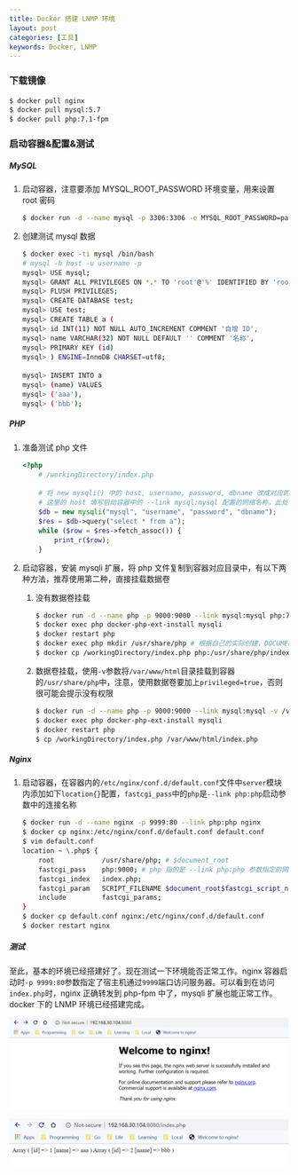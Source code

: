 ```yaml
---
title: Docker 搭建 LNMP 环境
layout: post
categories: [工具]
keywords: Docker, LNMP
---
```


### 下载镜像

```bash
$ docker pull nginx
$ docker pull mysql:5.7
$ docker pull php:7.1-fpm
```

### 启动容器&配置&测试

##### MySQL

1.  启动容器，注意要添加 MYSQL_ROOT_PASSWORD 环境变量，用来设置 root 密码

    ```bash
    $ docker run -d --name mysql -p 3306:3306 -e MYSQL_ROOT_PASSWORD=password mysql:5.7
    ```

2.  创建测试 mysql 数据

    ```bash
    $ docker exec -ti mysql /bin/bash
    # mysql -h host -u username -p
    mysql> USE mysql;
    mysql> GRANT ALL PRIVILEGES ON *.* TO 'root'@'%' IDENTIFIED BY 'root' WITH GRANT OPTION;
    mysql> FLUSH PRIVILEGES;
    mysql> CREATE DATABASE test;
    mysql> USE test;
    mysql> CREATE TABLE a (
    mysql> id INT(11) NOT NULL AUTO_INCREMENT COMMENT '自增 ID',
    mysql> name VARCHAR(32) NOT NULL DEFAULT '' COMMENT '名称',
    mysql> PRIMARY KEY (id)
    mysql> ) ENGINE=InnoDB CHARSET=utf8;

    mysql> INSERT INTO a 
    mysql> (name) VALUES 
    mysql> ('aaa'),
    mysql> ('bbb');
    ```

##### PHP

1.  准备测试 php 文件

    ```php
    <?php
        # /workingDirectory/index.php

        # 将 new mysqli() 中的 host, username, password, dbname 改成对应的值
        # 这里的 host 填写启动容器中的 --link mysql:mysql 配置的网络名称，此处为 mysql
        $db = new mysqli("mysql", "username", "password", "dbname");
        $res = $db->query("select * from a");
        while ($row = $res->fetch_assoc()) {
            print_r($row);
        }
    ```

2.  启动容器，安装 mysqli 扩展，将 php 文件复制到容器对应目录中，有以下两种方法，推荐使用第二种，直接挂载数据卷

    1.  没有数据卷挂载 

        ```bash
        $ docker run -d --name php -p 9000:9000 --link mysql:mysql php:7.1-fpm
        $ docker exec php docker-php-ext-install mysqli
        $ docker restart php
        $ docker exec php mkdir /usr/share/php # 根据自己的实际创建，DOCUMENT_ROOT
        $ docker cp /workingDirectory/index.php php:/usr/share/php/index.php
        ```
        
    2.  数据卷挂载，使用`-v`参数将`/var/www/html`目录挂载到容器的`/usr/share/php`中，注意，使用数据卷要加上`privileged=true`，否则很可能会提示没有权限
    
        ```bash
        $ docker run -d --name php -p 9000:9000 --link mysql:mysql -v /var/www/html:/usr/share/php --privileged=true php:7.1-fpm 
        $ docker exec php docker-php-ext-install mysqli
        $ docker restart php
        $ cp /workingDirectory/index.php /var/www/html/index.php
        ```

##### Nginx

1.  启动容器，在容器内的`/etc/nginx/conf.d/default.conf`文件中`server`模块内添加如下`location{}`配置，`fastcgi_pass`中的`php`是`--link php:php`启动参数中的连接名称

    ```bash
    $ docker run -d --name nginx -p 9999:80 --link php:php nginx
    $ docker cp nginx:/etc/nginx/conf.d/default.conf default.conf
    $ vim default.conf
    location ~ \.php$ {
        root            /usr/share/php; # $document_root
        fastcgi_pass    php:9000; # php 指的是 --link php:php 参数指定的网络名称
        fastcgi_index   index.php;
        fastcgi_param   SCRIPT_FILENAME $document_root$fastcgi_script_name;
        include         fastcgi_params;
    }
    $ docker cp default.conf nginx:/etc/nginx/conf.d/default.conf
    $ docker restart nginx
    ```

##### 测试

至此，基本的环境已经搭建好了。现在测试一下环境能否正常工作。nginx 容器启动时`-p 9999:80`参数指定了宿主机通过`9999`端口访问服务器。可以看到在访问`index.php`时，nginx 正确转发到 php-fpm 中了，mysqli 扩展也能正常工作。docker 下的 LNMP 环境已经搭建完成。

![default](/assets/images/2020/0329/WX_20200329154835.png)

![default](/assets/images/2020/0329/WX_20200329155032.png)
